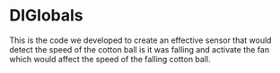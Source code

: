 # DIGlobals
This is the code we developed to create an effective sensor that would detect the speed of the cotton ball is it was falling and activate the fan which would affect the speed of the falling cotton ball.
